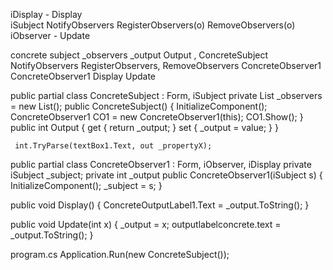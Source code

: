 iDisplay - Display	
iSubject	NotifyObservers	RegisterObservers(o)	RemoveObservers(o)
iObserver - Update	

concrete subject _observers _output Output , ConcreteSubject NotifyObservers RegisterObservers, RemoveObservers
ConcreteObserver1 ConcreteObserver1 Display Update

public partial class ConcreteSubject : Form, iSubject
private List<iObserver> _observers = new List<iObserver>();
public ConcreteSubject()
        {
            InitializeComponent();
            ConcreteObserver1 CO1 = new ConcreteObserver1(this);
            CO1.Show();
        }	
	public int Output
        {
            get
            {
                return _output;
            }
            set
            {
                _output = value;
            }
        }
	
	 int.TryParse(textBox1.Text, out _propertyX);

public partial class ConcreteObserver1 : Form, iObserver, iDisplay
private iSubject _subject;
private int _output
public ConcreteObserver1(iSubject s)
        {
            InitializeComponent();
            _subject = s;
        }
	
public void Display()
        {
            ConcreteOutputLabel1.Text = _output.ToString();
        }	
	
public void Update(int x)
        {
            _output = x;
            outputlabelconcrete.text = _output.ToString();
        }	
	
program.cs
Application.Run(new ConcreteSubject());
	
